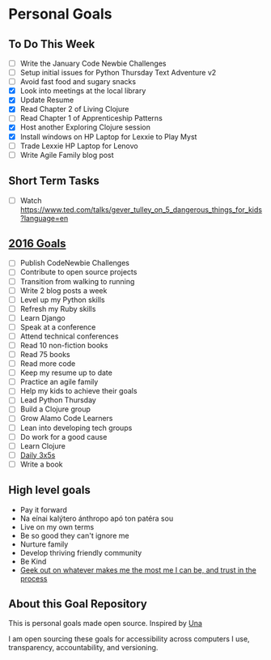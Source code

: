 Personal Goals
==============

## To Do This Week
- [ ] Write the January Code Newbie Challenges
- [ ] Setup initial issues for Python Thursday Text Adventure v2
- [ ] Avoid fast food and sugary snacks
- [X] Look into meetings at the local library
- [x] Update Resume
- [x] Read Chapter 2 of Living Clojure
- [ ] Read Chapter 1 of Apprenticeship Patterns
- [x] Host another Exploring Clojure session
- [X] Install windows on HP Laptop for Lexxie to Play Myst
- [ ] Trade Lexxie HP Laptop for Lenovo
- [ ] Write Agile Family blog post

## Short Term Tasks
- [ ] Watch https://www.ted.com/talks/gever_tulley_on_5_dangerous_things_for_kids?language=en

## [2016 Goals](https://workflowy.com)
- [ ] Publish CodeNewbie Challenges
- [ ] Contribute to open source projects
- [ ] Transition from walking to running
- [ ] Write 2 blog posts a week
- [ ] Level up my Python skills
- [ ] Refresh my Ruby skills
- [ ] Learn Django
- [ ] Speak at a conference
- [ ] Attend technical conferences
- [ ] Read 10 non-fiction books
- [ ] Read 75 books
- [ ] Read more code
- [ ] Keep my resume up to date
- [ ] Practice an agile family
- [ ] Help my kids to achieve their goals
- [ ] Lead Python Thursday
- [ ] Build a Clojure group
- [ ] Grow Alamo Code Learners
- [ ] Lean into developing tech groups
- [ ] Do work for a good cause
- [ ] Learn Clojure
- [ ] [Daily 3x5s](http://thedaily3x5.com)
- [ ] Write a book

## High level goals
* Pay it forward
* Na eínai kalýtero ánthropo apó ton patéra sou
* Live on my own terms
* Be so good they can't ignore me
* Nurture family
* Develop thriving friendly community
* Be Kind
* [Geek out on whatever makes me the most me I can be, and trust in the process](http://www.superlativelyrude.com/2016/01/laura-jane-williams-marie-claire-bravery-ambassador-break-free.html)

## About this Goal Repository
This is personal goals made open source.  Inspired by [Una](http://una.im/personal-goals-guide/)

I am open sourcing these goals for accessibility across computers I use, transparency, accountability, and versioning.
